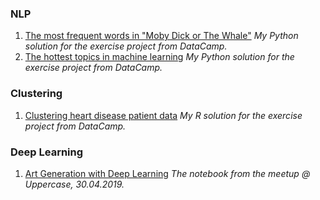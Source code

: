 ### NLP
1. [The most frequent words in "Moby Dick or The Whale"](https://github.com/ekaterinakuzmina/Projects-training/blob/master/word_frequency_in_moby_dick.ipynb) *My Python solution for the exercise project from DataCamp.*
2. [The hottest topics in machine learning](https://github.com/ekaterinakuzmina/Projects-training/blob/master/the_hottest_topics_in_machine_learning.ipynb) *My Python solution for the exercise project from DataCamp.*

### Clustering
1. [Clustering heart disease patient data](https://github.com/ekaterinakuzmina/Projects-training/blob/master/clustering_heart_disease_patient_data.ipynb) *My R solution for the exercise project from DataCamp.*

### Deep Learning
1. [Art Generation with Deep Learning](https://github.com/ekaterinakuzmina/Project-templates/blob/master/StyleTransferWorkshop_Uppercase_WIT.ipynb) *The notebook from the meetup @ Uppercase, 30.04.2019.*

